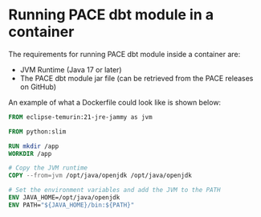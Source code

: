 # Running PACE dbt module in a container

The requirements for running PACE dbt module inside a container are:
* JVM Runtime (Java 17 or later)
* The PACE dbt module jar file (can be retrieved from the PACE releases on GitHub)

An example of what a Dockerfile could look like is shown below:

```Dockerfile
FROM eclipse-temurin:21-jre-jammy as jvm

FROM python:slim

RUN mkdir /app
WORKDIR /app

# Copy the JVM runtime
COPY --from=jvm /opt/java/openjdk /opt/java/openjdk

# Set the environment variables and add the JVM to the PATH
ENV JAVA_HOME=/opt/java/openjdk
ENV PATH="${JAVA_HOME}/bin:${PATH}"
```
